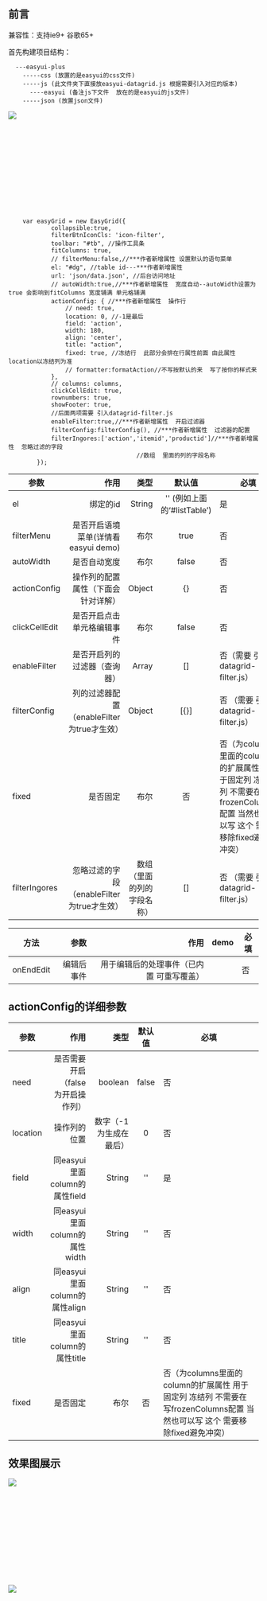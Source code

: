 
## 前言
	
  兼容性：支持ie9+ 谷歌65+
  
  首先构建项目结构：
  
      ---easyui-plus
        -----css (放置的是easyui的css文件)
        -----js (此文件夹下直接放easyui-datagrid.js 根据需要引入对应的版本)
          ----easyui (备注js下文件  放在的是easyui的js文件)
        -----json (放置json文件)
<p style="height:200px"><image src="https://github.com/ten-ken/image/blob/master/relate_img/easyui-grid-structure.jpg?raw=true"/></p>



```
  	var easyGrid = new EasyGrid({
			collapsible:true,
			filterBtnIconCls: 'icon-filter',
			toolbar: "#tb", //操作工具条
			fitColumns: true,
			// filterMenu:false,//***作者新增属性 设置默认的语句菜单
			el: "#dg", //table id---***作者新增属性
			url: 'json/data.json', //后台访问地址
			// autoWidth:true,//***作者新增属性  宽度自动--autoWidth设置为true 会影响到fitColumns 宽度铺满 单元格铺满
			actionConfig: { //***作者新增属性  操作行
				// need: true,
				location: 0, //-1是最后
				field: 'action',
				width: 180,
				align: 'center',
				title: "action",
				fixed: true, //冻结行  此部分会排在行属性前面 由此属性location以冻结列为准
				// formatter:formatAction//不写按默认的来  写了按你的样式来
			},
			// columns: columns,
			clickCellEdit: true,
			rownumbers: true,
			showFooter: true,
			//后面两项需要 引入datagrid-filter.js
			enableFilter:true,//***作者新增属性  开启过滤器
			filterConfig:filterConfig(), //***作者新增属性  过滤器的配置
			filterIngores:['action','itemid','productid']//***作者新增属性  忽略过滤的字段
									//数组  里面的列的字段名称
		});
```
| 参数       | 作用   |类型    |  默认值 |必填 |版本|
| --------   | -----:  |-----:  | :----:  |--- |--- |
|  el  | 绑定的id |String  |   '' (例如上面的‘#listTable’)   |是||
| filterMenu     | 是否开启语境菜单(详情看easyui demo) | 布尔 |  true|否 | |
| autoWidth    | 是否自动宽度 | 布尔  |  false   |否 ||
| actionConfig    | 操作列的配置属性（下面会针对详解） | Object  |  {}  |否 | |
| clickCellEdit    | 是否开启点击单元格编辑事件 | 布尔  |  false  |否 || |
| enableFilter    | 是否开启列的过滤器（查询器） | Array  |  []   |否（需要 引入datagrid-filter.js） | 1.2+|
| filterConfig    | 列的过滤器配置（enableFilter为true才生效） | Object  |  [{}]   |否 （需要 引入datagrid-filter.js）|1.2+|
| fixed    | 是否固定 | 布尔  | 否  |否（为columns里面的column的扩展属性 用于固定列 冻结列 不需要在写frozenColumns配置 当然也可以写 这个  需要移除fixed避免冲突） | |
| filterIngores    | 忽略过滤的字段（enableFilter为true才生效） | 数组（里面的列的字段名称）  |  []   |否 （需要 引入datagrid-filter.js）|1.2+|


| 方法       | 参数   |作用    |  demo |必填 |
| --------   | -----:  |-----:  | :----:  |--- |
| onEndEdit    | 编辑后事件 | 用于编辑后的处理事件（已内置 可重写覆盖）  |   | 否|

## actionConfig的详细参数

| 参数       | 作用   |类型    |  默认值 |必填 |
| --------   | -----:  |-----:  | :----:  |--- |
|  need  | 是否需要开启（false 为开启操作列） |boolean  |  false   |否|
| location     | 操作列的位置| 数字（-1为生成在最后） |  0|否 |
| field    | 同easyui里面column的属性field| String  | ''   |是|
| width    | 同easyui里面column的属性width | String  | ''   |否|
| align    | 同easyui里面column的属性align| String  | ''   |否|
| title    | 同easyui里面column的属性title | String  | ''   |否|
| fixed    | 是否固定 | 布尔  | 否  |否（为columns里面的column的扩展属性 用于固定列 冻结列 不需要在写frozenColumns配置 当然也可以写 这个  需要移除fixed避免冲突） |

## 效果图展示
<p style="height:200px"><image src="https://github.com/ten-ken/image/blob/master/relate_img/easyui-datagrid-demo1.png?raw=true"/></p>

<p style="height:200px"><image src="https://github.com/ten-ken/image/blob/master/relate_img/easyui-datagrid-demo2.png?raw=true"/></p>
